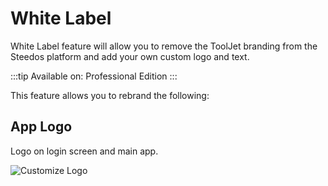 # White Label

White Label feature will allow you to remove the ToolJet branding from the Steedos platform and add your own custom logo and text.

:::tip
Available on: Professional Edition
:::

This feature allows you to rebrand the following:

## App Logo

Logo on login screen and main app.

![Customize Logo](https://console.steedos.cn/api/files/images/BQzBmPyEtRAt3X5um)
